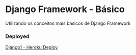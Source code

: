 # Django Framework - Básico
Utilizando os conceitos mais básicos de Django Framework

### Deployed
[Django1 - Heroku Deploy](https://django1-mal.herokuapp.com/)
